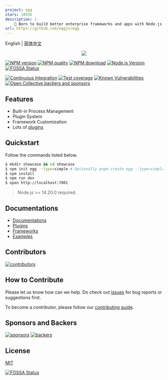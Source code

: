```yaml
---
project: egg
stars: 18936
description: |-
    🥚 Born to build better enterprise frameworks and apps with Node.js & Koa
url: https://github.com/eggjs/egg
---
```


English | [简体中文](./README.zh-CN.md)

<div style="text-align:center">
	<img src="site/public/assets/egg-banner.png" />
</div>

[![NPM version](https://img.shields.io/npm/v/egg.svg?style=flat-square)](https://npmjs.org/package/egg)
[![NPM quality](http://npm.packagequality.com/shield/egg.svg?style=flat-square)](http://packagequality.com/#?package=egg)
[![NPM download](https://img.shields.io/npm/dm/egg.svg?style=flat-square)](https://npmjs.org/package/egg)
[![Node.js Version](https://img.shields.io/node/v/egg.svg?style=flat)](https://nodejs.org/en/download/)
[![FOSSA Status](https://app.fossa.com/api/projects/git%2Bgithub.com%2Feggjs%2Fegg.svg?type=shield)](https://app.fossa.com/projects/git%2Bgithub.com%2Feggjs%2Fegg?ref=badge_shield)

[![Continuous Integration](https://github.com/eggjs/egg/actions/workflows/nodejs.yml/badge.svg)](https://github.com/eggjs/egg/actions?query=branch%3Amaster)
[![Test coverage](https://img.shields.io/codecov/c/github/eggjs/egg.svg?style=flat-square)](https://codecov.io/gh/eggjs/egg)
[![Known Vulnerabilities](https://snyk.io/test/npm/egg/badge.svg?style=flat-square)](https://snyk.io/test/npm/egg)
[![Open Collective backers and sponsors](https://img.shields.io/opencollective/all/eggjs?style=flat-square)](https://opencollective.com/eggjs)

## Features

- Built-in Process Management
- Plugin System
- Framework Customization
- Lots of [plugins](https://github.com/search?q=topic%3Aegg-plugin&type=Repositories)

## Quickstart

Follow the commands listed below.

```bash
$ mkdir showcase && cd showcase
$ npm init egg --type=simple # Optionally pnpm create egg --type=simple
$ npm install
$ npm run dev
$ open http://localhost:7001
```

> Node.js >= 14.20.0 required.

## Documentations

- [Documentations](https://eggjs.org/en/index.html)
- [Plugins](https://github.com/search?q=topic%3Aegg-plugin&type=Repositories)
- [Frameworks](https://github.com/search?q=topic%3Aegg-framework&type=Repositories)
- [Examples](https://github.com/eggjs/examples)

## Contributors

[![contributors](https://contrib.rocks/image?repo=eggjs/egg&max=240&columns=26)](https://github.com/eggjs/egg/graphs/contributors)

## How to Contribute

Please let us know how can we help. Do check out [issues](https://github.com/eggjs/egg/issues) for bug reports or suggestions first.

To become a contributor, please follow our [contributing guide](CONTRIBUTING.md).

## Sponsors and Backers

[![sponsors](https://opencollective.com/eggjs/tiers/sponsors.svg?avatarHeight=48)](https://opencollective.com/eggjs#support)
[![backers](https://opencollective.com/eggjs/tiers/backers.svg?avatarHeight=48)](https://opencollective.com/eggjs#support)

## License

[MIT](LICENSE)

[![FOSSA Status](https://app.fossa.com/api/projects/git%2Bgithub.com%2Feggjs%2Fegg.svg?type=large)](https://app.fossa.com/projects/git%2Bgithub.com%2Feggjs%2Fegg?ref=badge_large)

